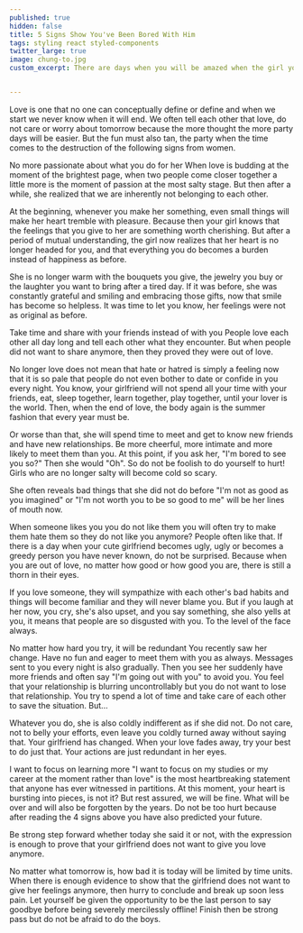 ```yaml
---
published: true
hidden: false
title: 5 Signs Show You've Been Bored With Him
tags: styling react styled-components
twitter_large: true
image: chung-to.jpg
custom_excerpt: There are days when you will be amazed when the girl you love so long has not kept the integrity of the emotional that they both together in those years.


---
```


Love is one that no one can conceptually define or define and when we start we never know when it will end. We often tell each other that love, do not care or worry about tomorrow because the more thought the more party days will be easier. But the fun must also tan, the party when the time comes to the destruction of the following signs from women.

No more passionate about what you do for her
When love is budding at the moment of the brightest page, when two people come closer together a little more is the moment of passion at the most salty stage. But then after a while, she realized that we are inherently not belonging to each other.

At the beginning, whenever you make her something, even small things will make her heart tremble with pleasure. Because then your girl knows that the feelings that you give to her are something worth cherishing. But after a period of mutual understanding, the girl now realizes that her heart is no longer headed for you, and that everything you do becomes a burden instead of happiness as before.

She is no longer warm with the bouquets you give, the jewelry you buy or the laughter you want to bring after a tired day. If it was before, she was constantly grateful and smiling and embracing those gifts, now that smile has become so helpless. It was time to let you know, her feelings were not as original as before.

Take time and share with your friends instead of with you
People love each other all day long and tell each other what they encounter. But when people did not want to share anymore, then they proved they were out of love.

No longer love does not mean that hate or hatred is simply a feeling now that it is so pale that people do not even bother to date or confide in you every night. You know, your girlfriend will not spend all your time with your friends, eat, sleep together, learn together, play together, until your lover is the world. Then, when the end of love, the body again is the summer fashion that every year must be.

Or worse than that, she will spend time to meet and get to know new friends and have new relationships. Be more cheerful, more intimate and more likely to meet them than you. At this point, if you ask her, "I'm bored to see you so?" Then she would "Oh". So do not be foolish to do yourself to hurt! Girls who are no longer salty will become cold so scary.

She often reveals bad things that she did not do before
"I'm not as good as you imagined" or "I'm not worth you to be so good to me" will be her lines of mouth now.

When someone likes you you do not like them you will often try to make them hate them so they do not like you anymore? People often like that. If there is a day when your cute girlfriend becomes ugly, ugly or becomes a greedy person you have never known, do not be surprised. Because when you are out of love, no matter how good or how good you are, there is still a thorn in their eyes.

If you love someone, they will sympathize with each other's bad habits and things will become familiar and they will never blame you. But if you laugh at her now, you cry, she's also upset, and you say something, she also yells at you, it means that people are so disgusted with you. To the level of the face always.

No matter how hard you try, it will be redundant
You recently saw her change. Have no fun and eager to meet them with you as always. Messages sent to you every night is also gradually. Then you see her suddenly have more friends and often say "I'm going out with you" to avoid you. You feel that your relationship is blurring uncontrollably but you do not want to lose that relationship. You try to spend a lot of time and take care of each other to save the situation. But…

Whatever you do, she is also coldly indifferent as if she did not. Do not care, not to belly your efforts, even leave you coldly turned away without saying that. Your girlfriend has changed. When your love fades away, try your best to do just that. Your actions are just redundant in her eyes.

I want to focus on learning more
"I want to focus on my studies or my career at the moment rather than love" is the most heartbreaking statement that anyone has ever witnessed in partitions. At this moment, your heart is bursting into pieces, is not it? But rest assured, we will be fine. What will be over and will also be forgotten by the years. Do not be too hurt because after reading the 4 signs above you have also predicted your future.

Be strong step forward whether today she said it or not, with the expression is enough to prove that your girlfriend does not want to give you love anymore.

No matter what tomorrow is, how bad it is today will be limited by time units. When there is enough evidence to show that the girlfriend does not want to give her feelings anymore, then hurry to conclude and break up soon less pain. Let yourself be given the opportunity to be the last person to say goodbye before being severely mercilessly offline! Finish then be strong pass but do not be afraid to do the boys.